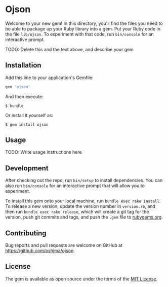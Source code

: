 # Ojson

Welcome to your new gem! In this directory, you'll find the files you need to be able to package up your Ruby library into a gem. Put your Ruby code in the file `lib/ojson`. To experiment with that code, run `bin/console` for an interactive prompt.

TODO: Delete this and the text above, and describe your gem

## Installation

Add this line to your application's Gemfile:

```ruby
gem 'ojson'
```

And then execute:

    $ bundle

Or install it yourself as:

    $ gem install ojson

## Usage

TODO: Write usage instructions here

## Development

After checking out the repo, run `bin/setup` to install dependencies. You can also run `bin/console` for an interactive prompt that will allow you to experiment.

To install this gem onto your local machine, run `bundle exec rake install`. To release a new version, update the version number in `version.rb`, and then run `bundle exec rake release`, which will create a git tag for the version, push git commits and tags, and push the `.gem` file to [rubygems.org](https://rubygems.org).

## Contributing

Bug reports and pull requests are welcome on GitHub at https://github.com/oshjma/ojson.


## License

The gem is available as open source under the terms of the [MIT License](http://opensource.org/licenses/MIT).

